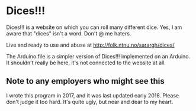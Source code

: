 # Dices!!!
Dices!!! is a website on which you can roll many different dice. Yes, I am aware that "dices" isn't a word. Don't @ me haters.

Live and ready to use and abuse at http://folk.ntnu.no/sarargh/dices/

The Arduino file is a simpler version of Dices!!! implemented on an Arduino. It shouldn't really be here, it's not connected to the website at all.

## Note to any employers who might see this
I wrote this program in 2017, and it was last updated early 2018. Please don't judge it too hard. It's quite ugly, but near and dear to my heart.
